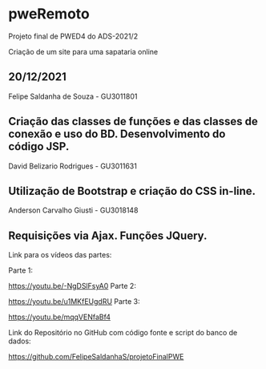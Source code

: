 # pweRemoto
 Projeto final de PWED4 do ADS-2021/2

Criação de um site para uma sapataria online

20/12/2021
---
Felipe Saldanha de Souza - GU3011801

Criação das classes de funções e das classes de conexão e uso do BD.
Desenvolvimento do código JSP.
---
David Belizario Rodrigues - GU3011631

Utilização de Bootstrap e criação do CSS in-line.
---
Anderson Carvalho Giusti - GU3018148

Requisições via Ajax.
Funções JQuery.
---
Link para os vídeos das partes:

Parte 1:

https://youtu.be/-NgDSlFsyA0
Parte 2:

https://youtu.be/u1MKfEUgdRU
Parte 3:

https://youtu.be/mqqVENfaBf4

Link do Repositório no GitHub com código fonte e script do banco de dados:

https://github.com/FelipeSaldanhaS/projetoFinalPWE

